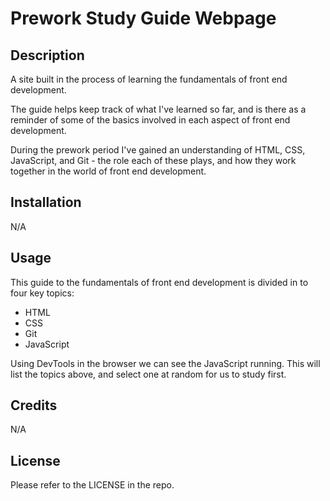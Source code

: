 # Prework Study Guide Webpage

## Description

A site built in the process of learning the fundamentals of front end development. 

The guide helps keep track of what I've learned so far, and is there as a reminder of some of the basics involved in each aspect of front end development.

During the prework period I've gained an understanding of HTML, CSS, JavaScript, and Git - the role each of these plays, and how they work together in the world of front end development.


## Installation

N/A

## Usage

This guide to the fundamentals of front end development is divided in to four key topics:
 - HTML
 - CSS
 - Git
 - JavaScript

Using DevTools in the browser we can see the JavaScript running. This will list the topics above, and select one at random for us to study first.

## Credits

N/A

## License

Please refer to the LICENSE in the repo.